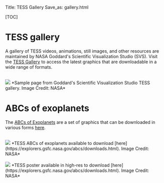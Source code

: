 Title: TESS Gallery
Save_as: gallery.html

[TOC]



# TESS gallery
A gallery of TESS videos, animations, still images, and other resources are maintained by NASA Goddard's Scientific Visualization Studio (SVS). Visit the [TESS Gallery](https://svs.gsfc.nasa.gov/Gallery/TESS.html) to access the latest graphics that are downloadable in a wide range of formats.

<br/>
<img class="img-responsive" style="max-width:80%;" src="images/tess-svs.png">
*Sample page from Goddard's Scientific Visualization Studio TESS gallery. Image Credit: NASA*
<br/>

# ABCs of exoplanets

The [ABCs of Exoplanets](https://explorers.gsfc.nasa.gov/abcs/index.html) are a set of graphics that can be downloaded in various forms [here](https://explorers.gsfc.nasa.gov/abcs/downloads.html).

<br/>
<img class="img-responsive" style="max-width:80%;" src="images/tess-abc.png">
*TESS ABCs of exoplanets available to download [here](https://explorers.gsfc.nasa.gov/abcs/downloads.html). Image Credit: NASA*
<br/>


<br/>
<img class="img-responsive" style="max-width:80%;" src="images/tess-poster.png">
*TESS poster available in high-res to download [here](https://explorers.gsfc.nasa.gov/abcs/downloads.html). Image Credit: NASA*
<br/>






